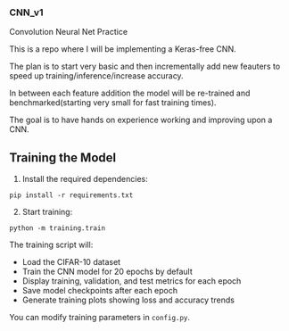 ### CNN_v1
Convolution Neural Net Practice

This is a repo where I will be implementing a Keras-free CNN. 

The plan is to start very basic and then incrementally add new feauters to speed up training/inference/increase accuracy.

In between each feature addition the model will be re-trained and benchmarked(starting very small for fast training times).

The goal is to have hands on experience working and improving upon a CNN.

## Training the Model

1. Install the required dependencies:
```
pip install -r requirements.txt
```

2. Start training:
```
python -m training.train
```

The training script will:
- Load the CIFAR-10 dataset
- Train the CNN model for 20 epochs by default
- Display training, validation, and test metrics for each epoch
- Save model checkpoints after each epoch
- Generate training plots showing loss and accuracy trends

You can modify training parameters in `config.py`.